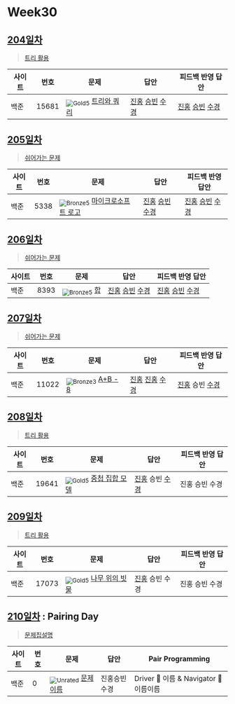<!-- tier 리스트 S -->

[unrated]: https://user-images.githubusercontent.com/33937365/126247607-85783912-c11a-4d50-ac36-8cc7dcb75cd2.png
[bronze5]: https://user-images.githubusercontent.com/33937365/126247611-e362d727-17a4-4737-a232-5827e185ab7c.png
[Bronze3]: https://user-images.githubusercontent.com/33937365/126247613-b8408610-7bc4-40f8-804f-a30a45ddbb68.png
[gold5]: https://user-images.githubusercontent.com/33937365/126247627-2979d4d5-915a-4c4e-adb7-c171f9bafe28.png
[gold4]: https://user-images.githubusercontent.com/33937365/126247629-b24e1e24-4579-450f-bc3c-f166361091dd.png

<!-- tier 리스트 E -->

# Week30

## [204일차](Day204)

> [트리 활용](https://www.acmicpc.net/group/workbook/view/9797/35412)

| 사이트 | 번호  | 문제                                                                     | 답안                                                                                             | 피드백 반영 답안 |
| ------ | ----- | ------------------------------------------------------------------------ | ------------------------------------------------------------------------------------------------ | ---------------- |
| 백준   | 15681 | <sub>![Gold5]</sub> [트리와 쿼리](https://www.acmicpc.net/problem/15681) | [진홍](Day204/boj15681_kjh.java) [승빈](Day204/boj15681_wsb.java) [수경](Day204/boj15681_hsk.py) | [진홍](Day204/boj15681_kjh.java) [승빈](Day204/boj15681_wsb_fb.java) [수경](Day204/boj15681_hsk.py)   |

## [205일차](Day205)

> [쉬어가는 문제](https://www.acmicpc.net/group/workbook/view/9797/35421)

| 사이트 | 번호 | 문제                                                                              | 답안                                                                                        | 피드백 반영 답안 |
| ------ | ---- | --------------------------------------------------------------------------------- | ------------------------------------------------------------------------------------------- | ---------------- |
| 백준   | 5338 | <sub>![Bronze5]</sub> [마이크로소프트 로고](https://www.acmicpc.net/problem/5338) | [진홍](Day205/boj5338_kjh.py) [승빈](Day205/boj5338_wsb.java) [수경](Day205/boj5338_hsk.js) | [진홍](Day205/boj5338_kjh.py) [승빈](Day205/boj5338_wsb.java) [수경](Day205/boj5338_hsk.js)   |

## [206일차](Day206)

> [쉬어가는 문제](https://www.acmicpc.net/group/workbook/view/9797/35469)

| 사이트 | 번호 | 문제                                                                              | 답안           | 피드백 반영 답안 |
| ------ | ---- | --------------------------------------------------------------------------------- | -------------- | ---------------- |
| 백준   | 8393 | <sub>![Bronze5]</sub> [합](https://www.acmicpc.net/problem/8393) | [진홍](Day206/boj8393_kjh.py) [승빈](Day206/boj8393_wsb.java) [수경](Day206/boj8393_hsk.js) | [진홍](Day206/boj8393_kjh.py) [승빈](Day206/boj8393_wsb.java) [수경](Day206/boj8393_hsk.js)   |

## [207일차](Day207)

> [쉬어가는 문제](https://www.acmicpc.net/group/workbook/view/9797/35531)

| 사이트 | 번호 | 문제                                       | 답안           | 피드백 반영 답안 |
| ------ | ---- | ------------------------------------------ | -------------- | ---------------- |
| 백준   | 11022 | <sub>![Bronze3]</sub> [A+B - 8](https://www.acmicpc.net/problem/11022) | [진홍](Day207/boj11022_kjh.py) [진홍](Day207/boj11022_wsb.java) [수경](Day207/boj11022_hsk.js) | [진홍](Day207/boj11022_kjh.py) 승빈 [수경](Day207/boj11022_hsk.js)   |

## [208일차](Day208)

> [트리 활용](https://www.acmicpc.net/group/workbook/view/9797/35576)

| 사이트 | 번호 | 문제                                       | 답안           | 피드백 반영 답안 |
| ------ | ---- | ------------------------------------------ | -------------- | ---------------- |
| 백준   | 19641    | <sub>![Gold5]</sub> [중첩 집합 모델](https://www.acmicpc.net/problem/19641) | [진홍](Day208/boj19641_kjh.java) 승빈 [수경](Day208/boj19641_hsk.py) | 진홍 승빈 수경   |

## [209일차](Day209)

> [트리 활용](https://www.acmicpc.net/group/workbook/view/9797/35627)

| 사이트 | 번호 | 문제                 | 답안                | 피드백 반영 답안    |
| ------ | ---- | -------------------- | ------------------- | ------------------- |
| 백준   | 17073 | <sub>![Gold5]</sub> [나무 위의 빗물](https://www.acmicpc.net/problem/17073) | [진홍](Day209/bj17073_kjh.java) 승빈 수경 | 진홍 승빈 수경 |

## [210일차](Day210) : Pairing Day

> [문제집설명](문제집링크)

| 사이트 | 번호 | 문제                 | 답안                | Pair Programming    |
| ------ | ---- | -------------------- | ------------------- | ------------------- |
| 백준   | 0    | <sub>![Unrated]</sub> [문제이름](문제링크) | 진홍승빈수경 | Driver 🚗 이름 & Navigator 🧭 이름이름 |

